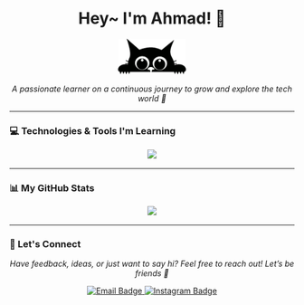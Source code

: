 <h1 align="center">Hey~ I'm Ahmad! 👋</h1>

<p align="center">
  <img src="catGit.webp" width="120" alt="Animated gray cat" />
</p>

<p align="center"><i>A passionate learner on a continuous journey to grow and explore the tech world 🚀</i></p>

---

### 💻 Technologies & Tools I'm Learning

<p align="center">
  <img src="https://skillicons.dev/icons?i=html,css,js,python,github&theme=dark" />
</p>

---

### 📊 My GitHub Stats

<p align="center">
  <img src="https://github-readme-stats.vercel.app/api?username=ahmd1-03&show_icons=true&theme=tokyonight" width="50%" />
</p>

---

### 💬 Let's Connect

<p align="center"><i>Have feedback, ideas, or just want to say hi? Feel free to reach out! Let’s be friends 🌟</i></p>

<p align="center">
  <a href="mailto:ahmad@email.com" target="_blank">
    <img src="https://img.shields.io/badge/Email-%23A855F7?style=for-the-badge&logo=gmail&logoColor=white" alt="Email Badge" />
  </a>
  <a href="https://instagram.com/yourusername" target="_blank">
    <img src="https://img.shields.io/badge/Instagram-%23E4405F?style=for-the-badge&logo=instagram&logoColor=white" alt="Instagram Badge" />
  </a>
</p>
